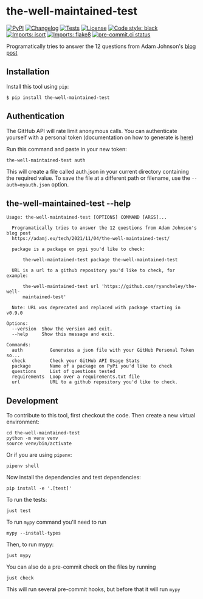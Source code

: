 # the-well-maintained-test

[![PyPI](https://img.shields.io/pypi/v/the-well-maintained-test.svg)](https://pypi.org/project/the-well-maintained-test/)
[![Changelog](https://img.shields.io/github/v/release/ryancheley/the-well-maintained-test?include_prereleases&label=changelog)](https://github.com/ryancheley/the-well-maintained-test/releases)
[![Tests](https://github.com/ryancheley/the-well-maintained-test/workflows/Test/badge.svg)](https://github.com/ryancheley/the-well-maintained-test/actions?query=workflow%3ATest)
[![License](https://img.shields.io/badge/license-Apache%202.0-blue.svg)](https://github.com/ryancheley/the-well-maintained-test/blob/master/LICENSE)
[![Code style: black](https://img.shields.io/badge/code%20style-black-000000.svg)](https://github.com/psf/black)
[![Imports: isort](https://img.shields.io/badge/%20imports-isort-%231674b1?style=flat&labelColor=ef8336)](https://pycqa.github.io/isort/)
[![Imports: flake8](https://img.shields.io/badge/%20imports-flake8-%231674b1?style=flat&labelColor=ef8336)](https://pycqa.github.io/flake8/)
[![pre-commit.ci status](https://results.pre-commit.ci/badge/github/ryancheley/the-well-maintained-test/main.svg)](https://results.pre-commit.ci/latest/github/ryancheley/the-well-maintained-test/main)



Programatically tries to answer the 12 questions from Adam Johnson's [blog post](https://adamj.eu/tech/2021/11/04/the-well-maintained-test/)

## Installation

Install this tool using `pip`:

    $ pip install the-well-maintained-test


## Authentication
The GitHub API will rate limit anonymous calls. You can authenticate yourself with a personal token (documentation on how to generate is [here](https://github.com/settings/tokens))

Run this command and paste in your new token:

    the-well-maintained-test auth

This will create a file called auth.json in your current directory containing the required value. To save the file at a different path or filename, use the `--auth=myauth.json` option.

## the-well-maintained-test --help

<!-- [[[cog
import cog
from the_well_maintained_test import cli
from click.testing import CliRunner
runner = CliRunner()
result = runner.invoke(cli.cli, ["--help"])
help = result.output.replace("Usage: cli", "Usage: the-well-maintained-test")
cog.out(
    "```\n{}\n```".format(help)
)
]]] -->
```
Usage: the-well-maintained-test [OPTIONS] COMMAND [ARGS]...

  Programatically tries to answer the 12 questions from Adam Johnson's blog post
  https://adamj.eu/tech/2021/11/04/the-well-maintained-test/

  package is a package on pypi you'd like to check:

      the-well-maintained-test package the-well-maintained-test

  URL is a url to a github repository you'd like to check, for example:

      the-well-maintained-test url 'https://github.com/ryancheley/the-well-
      maintained-test'

  Note: URL was deprecated and replaced with package starting in v0.9.0

Options:
  --version  Show the version and exit.
  --help     Show this message and exit.

Commands:
  auth          Generates a json file with your GitHub Personal Token so...
  check         Check your GitHub API Usage Stats
  package       Name of a package on PyPi you'd like to check
  questions     List of questions tested
  requirements  Loop over a requirements.txt file
  url           URL to a github repository you'd like to check.

```
<!-- [[[end]]] -->

## Development

To contribute to this tool, first checkout the code. Then create a new virtual environment:

    cd the-well-maintained-test
    python -m venv venv
    source venv/bin/activate

Or if you are using `pipenv`:

    pipenv shell

Now install the dependencies and test dependencies:

    pip install -e '.[test]'

To run the tests:

    just test

To run `mypy` command you'll need to run

    mypy --install-types

Then, to run mypy:

    just mypy

You can also do a pre-commit check on the files by running

    just check

This will run several pre-commit hooks, but before that it will run `mypy`
